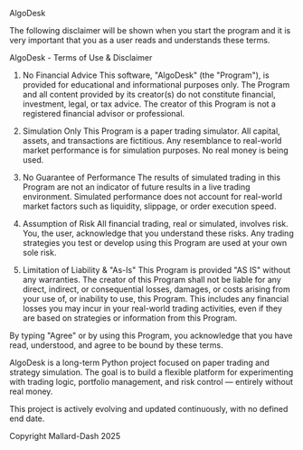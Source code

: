 AlgoDesk

The following disclaimer will be shown when you start the program and it is very important that you as a user reads and understands these terms.

AlgoDesk - Terms of Use & Disclaimer
1. No Financial Advice This software, "AlgoDesk" (the "Program"), is provided for educational and informational purposes only. The Program and all content provided by its creator(s) do not constitute financial, investment, legal, or tax advice. The creator of this Program is not a registered financial advisor or professional.

2. Simulation Only This Program is a paper trading simulator. All capital, assets, and transactions are fictitious. Any resemblance to real-world market performance is for simulation purposes. No real money is being used.

3. No Guarantee of Performance The results of simulated trading in this Program are not an indicator of future results in a live trading environment. Simulated performance does not account for real-world market factors such as liquidity, slippage, or order execution speed.

4. Assumption of Risk All financial trading, real or simulated, involves risk. You, the user, acknowledge that you understand these risks. Any trading strategies you test or develop using this Program are used at your own sole risk.

5. Limitation of Liability & "As-Is" This Program is provided "AS IS" without any warranties. The creator of this Program shall not be liable for any direct, indirect, or consequential losses, damages, or costs arising from your use of, or inability to use, this Program. This includes any financial losses you may incur in your real-world trading activities, even if they are based on strategies or information from this Program.

By typing "Agree" or by using this Program, you acknowledge that you have read, understood, and agree to be bound by these terms.


AlgoDesk is a long-term Python project focused on paper trading and strategy simulation.
The goal is to build a flexible platform for experimenting with trading logic, portfolio management, and risk control — entirely without real money.

This project is actively evolving and updated continuously, with no defined end date.

Copyright Mallard-Dash 2025
